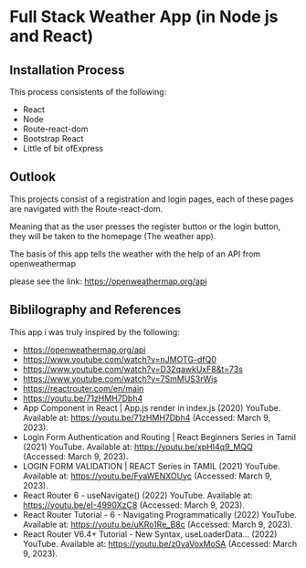 # Full Stack Weather App (in Node js and React)

## Installation Process
This process consistents of the following:
- React
- Node
- Route-react-dom
- Bootstrap React
- Little of bit ofExpress


## Outlook
This projects consist of a registration and login pages, each of these pages are navigated with the Route-react-dom.

Meaning that as the user presses the register button or the login button, they will be taken to the homepage (The weather app).

The basis of this app tells the weather with the help of an API  from openweathermap

please see the link: https://openweathermap.org/api 


## Biblilography and References
This app i was truly inspired by the following: 
 - https://openweathermap.org/api 
 - https://www.youtube.com/watch?v=nJMOTG-dfQ0 
 - https://www.youtube.com/watch?v=D32qawkUxF8&t=73s
 - https://www.youtube.com/watch?v=7SmMUS3rWjs 
 - https://reactrouter.com/en/main
 - https://youtu.be/71zHMH7Dbh4 
 - App Component in React | App.js render in index.js (2020) YouTube. Available at: https://youtu.be/71zHMH7Dbh4 (Accessed: March 9, 2023). 
- Login Form Authentication and Routing | React Beginners Series in Tamil (2021) YouTube. Available at: https://youtu.be/xpHI4q9_MQQ (Accessed: March 9, 2023). 
- LOGIN FORM VALIDATION | REACT Series in TAMIL (2021) YouTube. Available at: https://youtu.be/FyaWENXOUyc (Accessed: March 9, 2023). 
- React Router 6 - useNavigate() (2022) YouTube. Available at: https://youtu.be/eI-4990XzC8 (Accessed: March 9, 2023). 
- React Router Tutorial - 6 - Navigating Programmatically (2022) YouTube. Available at: https://youtu.be/uKRo1Re_B8c (Accessed: March 9, 2023). 
- React Router V6.4+ Tutorial - New Syntax, useLoaderData... (2022) YouTube. Available at: https://youtu.be/z0vaVoxMoSA (Accessed: March 9, 2023). 



